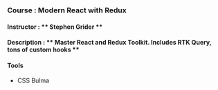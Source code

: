 ### Course : Modern React with Redux
#### Instructor : ** Stephen Grider **
#### Description : ** Master React and Redux Toolkit. Includes RTK Query, tons of custom hooks **
#### Tools
- CSS Bulma
